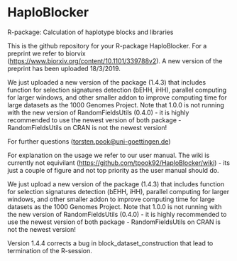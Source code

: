 # HaploBlocker
R-package: Calculation of haplotype blocks and libraries

This is the github repository for your R-package HaploBlocker. 
For a preprint we refer to biorvix (https://www.biorxiv.org/content/10.1101/339788v2). A new version of the preprint has been uploaded 18/3/2019.

We just uploaded a new version of the package (1.4.3) that includes function for selection signatures detection (bEHH, iHH), parallel computing for larger windows, and other smaller addon to improve computing time for large datasets as the 1000 Genomes Project.
Note that 1.0.0 is not running with the new version of RandomFieldsUtils (0.4.0) - it is highly recommended to use the newest version of both package - RandomFieldsUtils on CRAN is not the newest version!

For further questions (torsten.pook@uni-goettingen.de)

For explanation on the usage we refer to our user manual. The wiki is currently not equivilant (https://github.com/tpook92/HaploBlocker/wiki) - its just a couple of figure and not top priority as the user manual should do.

We just upload a new version of the package (1.4.3) that includes function for selection signatures detection (bEHH, iHH), parallel computing for larger windows, and other smaller addon to improve computing time for large datasets as the 1000 Genomes Project.
Note that 1.0.0 is not running with the new version of RandomFieldsUtils (0.4.0) - it is highly recommended to use the newest version of both package - RandomFieldsUtils on CRAN is not the newest version!

Version 1.4.4 corrects a bug in block_dataset_construction that lead to termination of the R-session.

